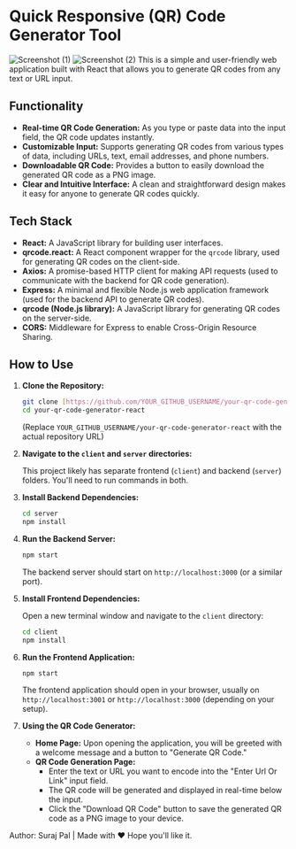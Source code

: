 # Quick Responsive (QR) Code Generator Tool 

![Screenshot (1)](https://github.com/user-attachments/assets/b033e8f1-257d-458a-9bec-4a1de6352e52)
![Screenshot (2)](https://github.com/user-attachments/assets/290ee7d6-f8bf-4e66-88fc-353426916188)
This is a simple and user-friendly web application built with React that allows you to generate QR codes from any text or URL input.

## Functionality

* **Real-time QR Code Generation:** As you type or paste data into the input field, the QR code updates instantly.
* **Customizable Input:** Supports generating QR codes from various types of data, including URLs, text, email addresses, and phone numbers.
* **Downloadable QR Code:** Provides a button to easily download the generated QR code as a PNG image.
* **Clear and Intuitive Interface:** A clean and straightforward design makes it easy for anyone to generate QR codes quickly.

## Tech Stack

* **React:** A JavaScript library for building user interfaces.
* **qrcode.react:** A React component wrapper for the `qrcode` library, used for generating QR codes on the client-side.
* **Axios:** A promise-based HTTP client for making API requests (used to communicate with the backend for QR code generation).
* **Express:** A minimal and flexible Node.js web application framework (used for the backend API to generate QR codes).
* **qrcode (Node.js library):** A JavaScript library for generating QR codes on the server-side.
* **CORS:** Middleware for Express to enable Cross-Origin Resource Sharing.

## How to Use

1.  **Clone the Repository:**

    ```bash
    git clone [https://github.com/YOUR_GITHUB_USERNAME/your-qr-code-generator-react.git](https://github.com/YOUR_GITHUB_USERNAME/your-qr-code-generator-react.git)
    cd your-qr-code-generator-react
    ```

    (Replace `YOUR_GITHUB_USERNAME/your-qr-code-generator-react` with the actual repository URL)

2.  **Navigate to the `client` and `server` directories:**

    This project likely has separate frontend (`client`) and backend (`server`) folders. You'll need to run commands in both.

3.  **Install Backend Dependencies:**

    ```bash
    cd server
    npm install
    ```

4.  **Run the Backend Server:**

    ```bash
    npm start
    ```

    The backend server should start on `http://localhost:3000` (or a similar port).

5.  **Install Frontend Dependencies:**

    Open a new terminal window and navigate to the `client` directory:

    ```bash
    cd client
    npm install
    ```

6.  **Run the Frontend Application:**

    ```bash
    npm start
    ```

    The frontend application should open in your browser, usually on `http://localhost:3001` or `http://localhost:3000` (depending on your setup).

7.  **Using the QR Code Generator:**

    * **Home Page:** Upon opening the application, you will be greeted with a welcome message and a button to "Generate QR Code."
    * **QR Code Generation Page:**
        * Enter the text or URL you want to encode into the "Enter Url Or Link" input field.
        * The QR code will be generated and displayed in real-time below the input.
        * Click the "Download QR Code" button to save the generated QR code as a PNG image to your device.


Author: Suraj Pal | Made with ❤️ 
Hope you'll like it.
